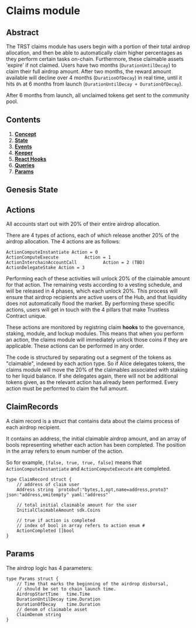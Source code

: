 # Claims module

## Abstract

The TRST claims module has users begin with a portion of their total airdrop allocation,
and then be able to automatically claim higher percentages as they perform certain tasks on-chain.
Furthermore, these claimable assets 'expire' if not claimed.
Users have two months (`DurationUntilDecay`) to claim their full airdrop amount.
After two months, the reward amount available will decline over 4 months (`DurationOfDecay`) in real time, until it hits `0%` at 6 months from launch (`DurationUntilDecay + DurationOfDecay`).

After 6 months from launch, all unclaimed tokens get sent to the community pool.

## Contents

1. **[Concept](01_concepts.md)**
2. **[State](02_state.md)**
3. **[Events](03_events.md)**
4. **[Keeper](04_keeper.md)**  
5. **[React Hooks](05_react_hooks.md)**  
6. **[Queries](06_queries.md)**  
7. **[Params](07_params.md)**

## Genesis State

## Actions

All accounts start out with 20% of their entire airdrop allocation.

There are 4 types of actions, each of which release another 20% of the airdrop allocation.
The 4 actions are as follows:

```golang
ActionComputeInstantiate Action = 0
ActionComputeExecute          Action = 1
ActionInterchainAccountCall          Action = 2 (TBD)
ActionDelegateStake Action = 3
```


Performing each of these activities will unlock 20% of the claimable amount for that action. The remaining vests according to a vesting schedule, and will be released in 4 phases, which each unlock 20%. This process will ensure that airdrop recipients are active users of the Hub, and that liquidity does not automatically flood the market. By performing these specific actions, users will get in touch with the 4 pillars that make Trustless Contract unique.

These actions are monitored by registring claim **hooks** to the governance, staking, module, and lockup modules.
This means that when you perform an action, the claims module will immediately unlock those coins if they are applicable.
These actions can be performed in any order.

The code is structured by separating out a segment of the tokens as "claimable", indexed by each action type.
So if Alice delegates tokens, the claims module will move the 20% of the claimables associated with staking to her liquid balance.
If she delegates again, there will not be additional tokens given, as the relevant action has already been performed.
Every action must be performed to claim the full amount.

## ClaimRecords

A claim record is a struct that contains data about the claims process of each airdrop recipient.

It contains an address, the initial claimable airdrop amount, and an array of bools representing 
whether each action has been completed. The position in the array refers to enum number of the action.

So for example, `[false, true, true, false]` means that `ActionComputeInstantiate` and `ActionComputeExecute` are completed.

```golang
type ClaimRecord struct {
    // address of claim user
    Address string `protobuf:"bytes,1,opt,name=address,proto3" json:"address,omitempty" yaml:"address"`

    // total initial claimable amount for the user
    InitialClaimableAmount sdk.Coins
    
    // true if action is completed
    // index of bool in array refers to action enum #
    ActionCompleted []bool
}

```


## Params

The airdrop logic has 4 parameters:

```golang
type Params struct {
    // Time that marks the beginning of the airdrop disbursal,
    // should be set to chain launch time.
    AirdropStartTime   time.Time
    DurationUntilDecay time.Duration
    DurationOfDecay    time.Duration
    // denom of claimable asset
    ClaimDenom string
}
```
